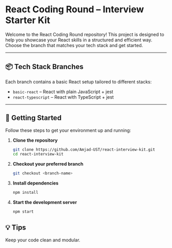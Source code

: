 # React Coding Round – Interview Starter Kit

Welcome to the React Coding Round repository! This project is designed to help you showcase your React skills in a structured and efficient way. Choose the branch that matches your tech stack and get started.

---

## 📦 Tech Stack Branches

Each branch contains a basic React setup tailored to different stacks:

- `basic-react` – React with plain JavaScript + jest
- `react-typescript` – React with TypeScript + jest

---

## 🚀 Getting Started

Follow these steps to get your environment up and running:

1. **Clone the repository**
   ```bash
   git clone https://github.com/Amjad-UST/react-interview-kit.git
   cd react-interview-kit
2. **Checkout your preferred branch**
    ```bash 
    git checkout <branch-name>
3. **Install dependencies**
    ```bash
    npm install
4. **Start the development server**
    ```bash
    npm start

## 💡 Tips

Keep your code clean and modular.